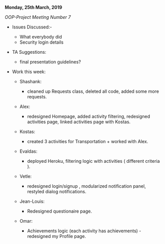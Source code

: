 **Monday, 25th March, 2019**

*OOP-Project Meeting Number 7*

* Issues Discussed:-
    - What everybody did
    - Security login details

* TA Suggestions:
    - final presentation guidelines?

* Work this week:

    - Shashank:
        - cleaned up Requests class, deleted all code, added some more requests.

    - Alex:
        - redesigned Homepage, added activity filtering, redesigned activities page, linked activities page with Kostas.    

    - Kostas:
        - created 3 activities for Transportation + worked with Alex.

    - Evaldas:
        - deployed Heroku, filtering logic with activities ( different criteria ).

    - Vetle:
        - redesigned login/signup , modularized notification panel, restyled dialog notifications.

    - Jean-Louis:
        - Redesigned questionaire page.

    - Omar:
        - Achievements logic  (each activity has achievements) - redesigned my Profile page.

